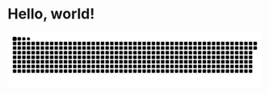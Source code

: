# Hello, world!
<picture>
  <source media="(prefers-color-scheme: dark)" srcset="https://github.com/kukujik/kukujik/raw/output/github-contribution-grid-snake-dark.svg" />
  <source media="(prefers-color-scheme: light)" srcset="https://github.com/kukujik/kukujik/raw/output/github-contribution-grid-snake.svg" />
  <img alt="github-snake" src="https://github.com/kukujik/kukujik/raw/output/github-contribution-grid-snake.svg" />
</picture>
